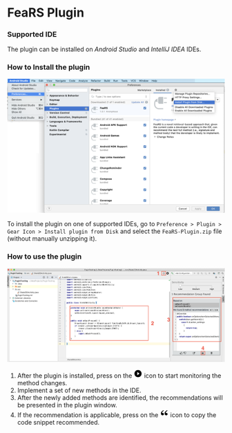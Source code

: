 # FeaRS Plugin

### Supported IDE
The plugin can be installed on *Android Studio* and *IntelliJ IDEA* IDEs.

### How to Install the plugin

![Plugin installation](https://raw.githubusercontent.com/anonymousfears/fears/master/.github/image/Plugin_installation.png)

To install the plugin on one of supported IDEs, go to `Preference > Plugin > Gear Icon > Install plugin from Disk` and select the `FeaRS-Plugin.zip` file (without manually unzipping it).


### How to use the plugin

![Plugin usage](https://raw.githubusercontent.com/anonymousfears/fears/master/.github/image/Plugin_usage.png)

1. After the plugin is installed, press on the <img src="https://raw.githubusercontent.com/anonymousfears/fears/master/.github/image/play_icon.png" height = 20> icon to start monitoring the method changes.
2. Implement a set of new methods in the IDE.
3. After the newly added methods are identified, the recommendations will be presented in the plugin window.
4. If the recommendation is applicable, press on the <img src="https://raw.githubusercontent.com/anonymousfears/fears/master/.github/image/quote_icon.png" height = 20> icon to copy the code snippet recommended.
